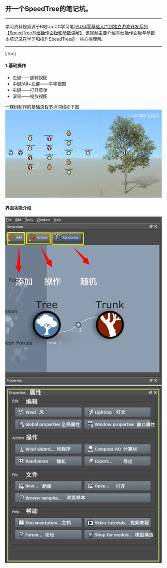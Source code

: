 ## 开一个SpeedTree的笔记坑。
***
学习资料视频源于B站Up:CG学习笔记[UE4零基础入门到独立游戏开发系列【SpeedTree基础操作面板和参数讲解】](https://www.bilibili.com/video/BV1R741157mD?p=3&spm_id_from=pageDriver)
该视频主要介绍基础操作面板与参数<br>
本坑记录在学习和操作SpeedTree的一些心得理解。<br>
***
[Toc]
#### 1.基础操作
- 左键——旋转视图
- 中键/Alt+左键——平移视图
- 右键——打开菜单
- 滚轮——缩放视图

一棵树制作的基础流程节点网络如下图
![](./SpeedTree/01.png)
#### 界面功能介绍
![](./SpeedTree/02.png)
![](./SpeedTree/03.png)